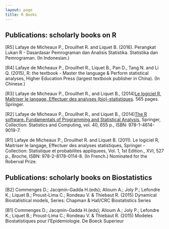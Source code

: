 ```yaml
---
layout: page
title: R Books
---
```


## Publications: scholarly books on R

[R5] Lafaye de Micheaux P., Drouilhet R. and Liquet B. (2016). Perangkat Lukan R - Dasardasar
Pemrograman dan Analisis Statistika. Statistika dan Pemrograman. (In Indonesian.)

[R4] Lafaye de Micheaux P., Drouilhet R., Liquet B., Pan D., Tang N. and Li Q. (2015),
R: the textbook - Master the language & Perform statistical analyses, Higher Education Press (largest textbook publisher in China). (In Chinese.)

[R3] Lafaye de Micheaux P., Drouilhet R., and Liquet B., (2014)[Le logiciel R, Maîtriser le langage, Effectuer des analyses (bio)-statistiques](http://biostatisticien.eu/springeR/index.html "Title"). 565 pages. Springer.

[R2] Lafaye de Micheaux P., Drouilhet R., and Liquet B.,  (2014)[The R software. Fundamentals of Programming and Statistical Analysis](http://biostatisticien.eu/springeR/index-en.html "Title"), Springer, Collection: Statistics and Computing, vol.
40, 655 p., ISBN: 978-1-4614-9019-7.

[R1] Lafaye de Micheaux P., Drouilhet R. and Liquet B. (2011). Le logiciel R, Maitriser le langage, Effectuer des analyses statistiques, Springer - Collection: Statistique et probabilites appliquees, Vol. 1, 1st Edition., XVI, 527 p., Broche, ISBN: 978-2-8178-0114-8. (In French.) Nominated for the Roberval Prize.

## Publications: scholarly books on Biostatistics



[B2] Commenges D.; Jacqmin-Gadda H.(eds); Alioum A.; Joly P.; Lefondre K.; Liquet B.;
Proust-Lima C.; Rondeau V. & Thiebaut R. (2015) Dynamical Biostatistical models, Series:
Chapman \& Hall/CRC Biostatistics Series

[B1] Commenges D.; Jacqmin-Gadda H.(eds); Alioum A.; Joly P.; Lefondre K.; Liquet B.;
Proust-Lima C.; Rondeau V. & Thiebaut R. (2015) Modeles Biostatistiques pour l'Epidemiologie.
De Boeck Superieur



